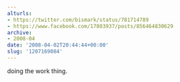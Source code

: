 ```yaml
---
alturls:
- https://twitter.com/bismark/status/781714789
- https://www.facebook.com/17803937/posts/856464830629
archive:
- 2008-04
date: '2008-04-02T20:44:44+00:00'
slug: '1207169084'
---
```


doing the work thing.

